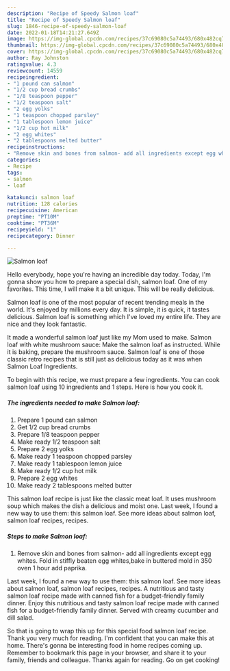 ```yaml
---
description: "Recipe of Speedy Salmon loaf"
title: "Recipe of Speedy Salmon loaf"
slug: 1846-recipe-of-speedy-salmon-loaf
date: 2022-01-18T14:21:27.649Z
image: https://img-global.cpcdn.com/recipes/37c69080c5a74493/680x482cq70/salmon-loaf-recipe-main-photo.jpg
thumbnail: https://img-global.cpcdn.com/recipes/37c69080c5a74493/680x482cq70/salmon-loaf-recipe-main-photo.jpg
cover: https://img-global.cpcdn.com/recipes/37c69080c5a74493/680x482cq70/salmon-loaf-recipe-main-photo.jpg
author: Ray Johnston
ratingvalue: 4.3
reviewcount: 14559
recipeingredient:
- "1 pound can salmon"
- "1/2 cup bread crumbs"
- "1/8 teaspoon pepper"
- "1/2 teaspoon salt"
- "2 egg yolks"
- "1 teaspoon chopped parsley"
- "1 tablespoon lemon juice"
- "1/2 cup hot milk"
- "2 egg whites"
- "2 tablespoons melted butter"
recipeinstructions:
- "Remove skin and bones from salmon- add all ingredients except egg whites. Fold in stiffly beaten egg whites,bake in buttered mold in 350 oven 1 hour add paprika."
categories:
- Recipe
tags:
- salmon
- loaf

katakunci: salmon loaf 
nutrition: 128 calories
recipecuisine: American
preptime: "PT10M"
cooktime: "PT36M"
recipeyield: "1"
recipecategory: Dinner

---
```



![Salmon loaf](https://img-global.cpcdn.com/recipes/37c69080c5a74493/680x482cq70/salmon-loaf-recipe-main-photo.jpg)

Hello everybody, hope you're having an incredible day today. Today, I'm gonna show you how to prepare a special dish, salmon loaf. One of my favorites. This time, I will make it a bit unique. This will be really delicious.

Salmon loaf is one of the most popular of recent trending meals in the world. It's enjoyed by millions every day. It is simple, it is quick, it tastes delicious. Salmon loaf is something which I've loved my entire life. They are nice and they look fantastic.

It made a wonderful salmon loaf just like my Mom used to make. Salmon loaf with white mushroom sauce: Make the salmon loaf as instructed. While it is baking, prepare the mushroom sauce. Salmon loaf is one of those classic retro recipes that is still just as delicious today as it was when Salmon Loaf Ingredients.


To begin with this recipe, we must prepare a few ingredients. You can cook salmon loaf using 10 ingredients and 1 steps. Here is how you cook it.

<!--inarticleads1-->

##### The ingredients needed to make Salmon loaf:

1. Prepare 1 pound can salmon
1. Get 1/2 cup bread crumbs
1. Prepare 1/8 teaspoon pepper
1. Make ready 1/2 teaspoon salt
1. Prepare 2 egg yolks
1. Make ready 1 teaspoon chopped parsley
1. Make ready 1 tablespoon lemon juice
1. Make ready 1/2 cup hot milk
1. Prepare 2 egg whites
1. Make ready 2 tablespoons melted butter


This salmon loaf recipe is just like the classic meat loaf. It uses mushroom soup which makes the dish a delicious and moist one. Last week, I found a new way to use them: this salmon loaf. See more ideas about salmon loaf, salmon loaf recipes, recipes. 

<!--inarticleads2-->

##### Steps to make Salmon loaf:

1. Remove skin and bones from salmon- add all ingredients except egg whites. Fold in stiffly beaten egg whites,bake in buttered mold in 350 oven 1 hour add paprika.


Last week, I found a new way to use them: this salmon loaf. See more ideas about salmon loaf, salmon loaf recipes, recipes. A nutritious and tasty salmon loaf recipe made with canned fish for a budget-friendly family dinner. Enjoy this nutritious and tasty salmon loaf recipe made with canned fish for a budget-friendly family dinner. Served with creamy cucumber and dill salad. 

So that is going to wrap this up for this special food salmon loaf recipe. Thank you very much for reading. I'm confident that you can make this at home. There's gonna be interesting food in home recipes coming up. Remember to bookmark this page in your browser, and share it to your family, friends and colleague. Thanks again for reading. Go on get cooking!
